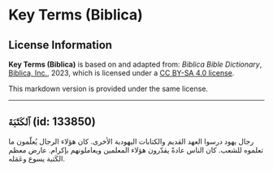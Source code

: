 # Key Terms (Biblica)

## License Information

**Key Terms (Biblica)** is based on and adapted from: _Biblica Bible Dictionary_, [Biblica, Inc.](https://www.biblica.com/), 2023, which is licensed under a [CC BY-SA 4.0 license](https://creativecommons.org/licenses/by-sa/4.0/legalcode.en).

This markdown version is provided under the same license.



--------------------------------

## ٱلكَتَبَة (id: 133850)

رجال يهود درسوا العهد القديم والكتابات اليهودية الأخرى. كان هؤلاء الرجال يُعلّمون ما تعلموه للشعب. كان الناس عادةً يقدّرون هؤلاء المعلمين ويعاملونهم بإكرام. عارض معظم الكَتبة يسوع وعَمَله.


